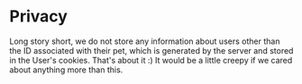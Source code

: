 # Privacy

Long story short, we do not store any information about users other than the ID associated with their pet, which is generated by the server and stored in the User's cookies. That's about it :) It would be a little creepy if we cared about anything more than this.

